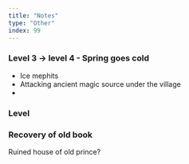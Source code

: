 ```yaml
---
title: "Notes"
type: "Other"
index: 99
---
```


### Level 3 -> level 4 - Spring goes cold

- Ice mephits
- Attacking ancient magic source under the village
-

### Level

### Recovery of old book

Ruined house of old prince?
